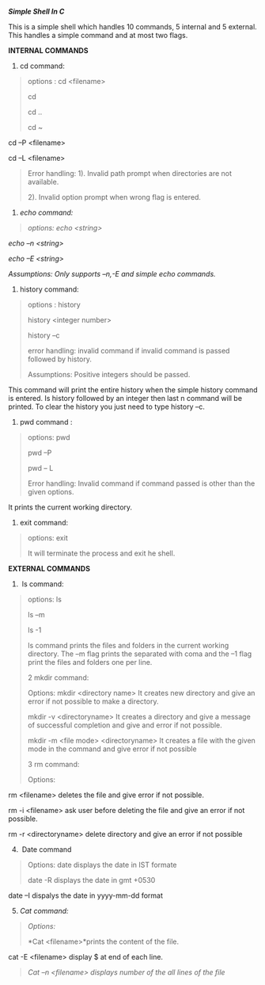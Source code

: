 ***Simple Shell In C***

This is a simple shell which handles 10 commands, 5 internal and 5
external. This handles a simple command and at most two flags.

****INTERNAL COMMANDS****

1.  cd command:

> options : cd &lt;filename&gt;
>
> cd
>
> cd ..
>
> cd \~

cd –P &lt;filename&gt;

cd –L &lt;filename&gt;

> Error handling: 1). Invalid path prompt when directories are not
> available.
>
> 2). Invalid option prompt when wrong flag is entered.

1.  *echo command:*

> *options: echo &lt;string&gt;*

*echo –n &lt;string&gt;*

*echo –E &lt;string&gt;*

*Assumptions: Only supports –n,-E and simple echo commands.*

1.  history command:

> options : history
>
> history &lt;integer number&gt;
>
> history –c
>
> error handling: invalid command if invalid command is passed followed
> by history.
>
> Assumptions: Positive integers should be passed.

This command will print the entire history when the simple history
command is entered. Is history followed by an integer then last n
command will be printed. To clear the history you just need to type
history –c.

1.  pwd command :

> options: pwd
>
> pwd –P
>
> pwd – L
>
> Error handling: Invalid command if command passed is other than the
> given options.

It prints the current working directory.

1.  exit command:

> options: exit
>
> It will terminate the process and exit he shell.

****EXTERNAL COMMANDS****

1.   ls command:

> options: ls
>
> ls –m
>
> ls -1
>
> ls command prints the files and folders in the current working
> directory. The –m flag prints the separated with coma and the –1 flag
> print the files and folders one per line.
>
> 2 mkdir command:
>
> Options: mkdir &lt;directory name&gt; It creates new directory and
> give an error if not possible to make a directory.
>
> mkdir -v &lt;directoryname&gt; It creates a directory and give a
> message of successful completion and give and error if not possible.
>
> mkdir -m &lt;file mode&gt; &lt;directoryname&gt; It creates a file
> with the given mode in the command and give error if not possible
>
> 3 rm command:
>
> Options:

rm &lt;filename&gt; deletes the file and give error if not possible.

rm -i &lt;filename&gt; ask user before deleting the file and give an
error if not possible.

rm -r &lt;directoryname&gt; delete directory and give an error if not
possible

4.   Date command

> Options: date displays the date in IST formate
>
> date -R displays the date in gmt +0530

date –I dispalys the date in yyyy-mm-dd format

5.  *Cat command:*

> *Options:*
>
> *Cat &lt;filename&gt;*prints the content of the file.

cat -E &lt;filename&gt; display \$ at end of each line.

> *Cat –n &lt;filename&gt; displays number of the all lines of the file*
